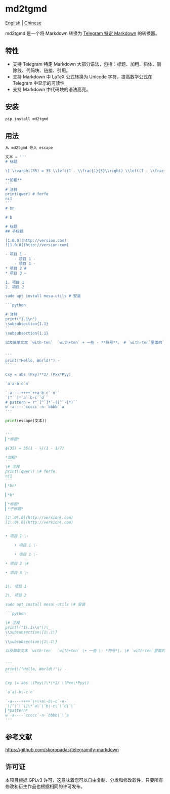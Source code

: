 # md2tgmd

[English](README.md) | [Chinese](README_CN.md)

md2tgmd 是一个将 Markdown 转换为 [Telegram 特定 Markdown](https://core.telegram.org/bots/api#formatting-options) 的转换器。

## 特性

- 支持 Telegram 特定 Markdown 大部分语法，包括：标题、加粗、斜体、删除线、代码块、链接、引用。
- 支持 Markdown 中 LaTeX 公式转换为 Unicode 字符，提高数学公式在 Telegram 中显示的可读性
- 支持 Markdown 中代码块的语法高亮。

## 安装

```bash
pip install md2tgmd
```

## 用法

~~~python
从 md2tgmd 导入 escape

文本 = '''
# 标题

\[ \\varphi(35) = 35 \\left(1 - \\frac{1}{5}\\right) \\left(1 - \\frac{1}{7}\\right) \]

**加粗**
```
# 注释
print(qwer) # ferfe
ni1
```
# bn

# b

# 标题
## 子标题

[1.0.0](http://version.com)
![1.0.0](http://version.com)

- 项目 1 -
    - 项目 1 -
    - 项目 1 -
* 项目 2 #
* 项目 3 ~

1. 项目 1
2. 项目 2

sudo apt install mesa-utils # 安装

```python

# 注释
print("1.1\n")_
\subsubsection{1.1}
```
\subsubsection{1.1}

以及简单文本 `with-ten`  `with+ten` + 一些 - **符号**。 # `with-ten`里面的`-`不会被转义


```
print("Hello, World!") -
```

Cxy = abs (Pxy)**2/ (Pxx*Pyy)

`a`a-b-c`n`

`-a----++++`++a-b-c`-n-`
`[^``]*`a``b-c``d``
# pattern = r"`[^`]*`-([^`-]*)``
w`-a----`ccccc`-n-`bbbb``a
'''

print(escape(文本))


'''
▎*标题*

ϕ(35) = 35(1 - ⅕)(1 - 1/7)

*加粗*
```
\# 注释
print\(qwer\) \# ferfe
ni1
```
▎*bn*

▎*b*

▎*标题*
▎*子标题*

[1\.0\.0](http://version\.com)
[1\.0\.0](http://version\.com)


• 项目 1 \-

    • 项目 1 \-

    • 项目 1 \-

• 项目 2 \#

• 项目 3 \~


1\. 项目 1

2\. 项目 2

sudo apt install mesa\-utils \# 安装

```python

\# 注释
print\("1\.1\\n"\)\_
\\subsubsection\{1\.1\}
```
\\subsubsection\{1\.1\}

以及简单文本 `with-ten`  `with+ten` \+ 一些 \- *符号*\. \# `with-ten`里面的`-`不会被转义


```
print\("Hello, World\!"\) -
```

Cxy \= abs \(Pxy\)\*\*2/ \(Pxx\*Pyy\)

`a`a\-b\-c`n`

`-a----++++`\+\+a\-b\-c`-n-`
`\[^\`\`\]\*`a\`\`b\-c\`\`d\`\`
▎*pattern*
w`-a----`ccccc`-n-`bbbb\`\`a
'''
~~~

## 参考文献

https://github.com/skoropadas/telegramify-markdown


## 许可证

本项目根据 GPLv3 许可，这意味着您可以自由复制、分发和修改软件，只要所有修改和衍生作品也根据相同的许可发布。